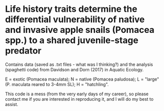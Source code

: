 # Life history traits determine the differential vulnerability of native and invasive apple snails (Pomacea spp.) to a shared juvenile-stage predator
Contains data (saved as .txt files - what was I thinking?) and the analysis (spaghetti code) from Davidson and Dorn (2017) in Aquatic Ecology.

E = exotic (Pomacea maculata); N = native (Pomacea paludosa); L = "large" (P. maculata reared to 3-4mm SL); H = "hatchling".

This code is a mess (from the very early days of my career), so please contact me if you are interested in reproducing it, and I will do my best to assist.
